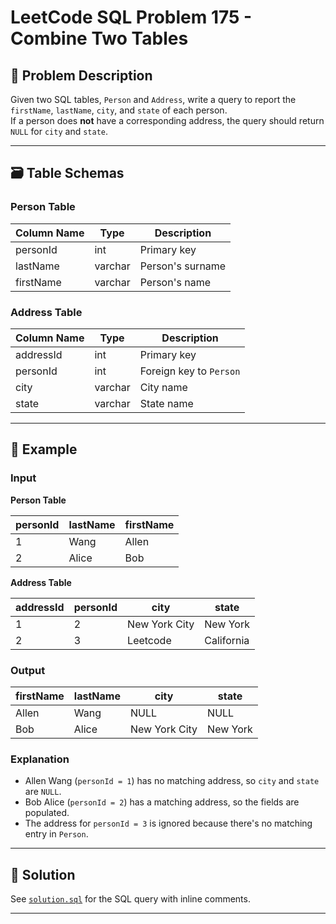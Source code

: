 # LeetCode SQL Problem 175 - Combine Two Tables

## 📘 Problem Description

Given two SQL tables, `Person` and `Address`, write a query to report the `firstName`, `lastName`, `city`, and `state` of each person.  
If a person does **not** have a corresponding address, the query should return `NULL` for `city` and `state`.

---

## 🗃️ Table Schemas

### Person Table

| Column Name | Type    | Description     |
|-------------|---------|-----------------|
| personId    | int     | Primary key     |
| lastName    | varchar | Person's surname|
| firstName   | varchar | Person's name   |

### Address Table

| Column Name | Type    | Description                 |
|-------------|---------|-----------------------------|
| addressId   | int     | Primary key                 |
| personId    | int     | Foreign key to `Person`     |
| city        | varchar | City name                   |
| state       | varchar | State name                  |

---

## 🧪 Example

### Input

**Person Table**

| personId | lastName | firstName |
|----------|----------|-----------|
| 1        | Wang     | Allen     |
| 2        | Alice    | Bob       |

**Address Table**

| addressId | personId | city          | state      |
|-----------|----------|---------------|------------|
| 1         | 2        | New York City | New York   |
| 2         | 3        | Leetcode      | California |

### Output

| firstName | lastName | city          | state    |
|-----------|----------|---------------|----------|
| Allen     | Wang     | NULL          | NULL     |
| Bob       | Alice    | New York City | New York |

### Explanation

- Allen Wang (`personId = 1`) has no matching address, so `city` and `state` are `NULL`.
- Bob Alice (`personId = 2`) has a matching address, so the fields are populated.
- The address for `personId = 3` is ignored because there's no matching entry in `Person`.

---

## 💾 Solution

See [`solution.sql`](solution.sql) for the SQL query with inline comments.

---
